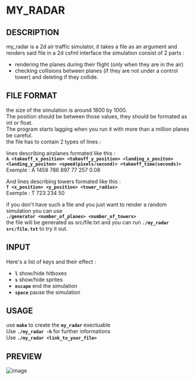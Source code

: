 # MY_RADAR  
## DESCRIPTION  
  
my_radar is a 2d air traffic simulator, it takes a file as an argument and renders said file in a 2d csfml interface
the simulation consist of 2 parts :  
- rendering the planes during their flight (only when they are in the air)
- checking collisions between planes (if they are not under a control tower) and deleting if they collide.

## FILE FORMAT  
  
the size of the simulation is around 1800 by 1000.  
The position should be between those values, they should be formated as int or float.  
The program starts lagging when you run it with more than a million planes be careful.  
the file has to contain 2 types of lines :  
  
lines describing airplanes formated like this :  
**`A <takeoff_x_position> <takeoff_y_position> <landing_x_positon> <landing_y_positon> <speed(pixels/second)> <takeoff_time(seconds)>`**  
Exemple : A 1459 786 897 77 257 0.08  
  
And lines describing towers formated like this :  
**`T <x_position> <y_position> <tower_radius>`**  
Exemple : T 723 234 50  

if you don't have such a file and you just want to render a random simulation you can use  
**`./generator <number_of_planes> <number_of_towers>`**  
the file will be generated as src/file.txt and you can run **`./my_radar src/file.txt`** to try it out.  

## INPUT 
Here's a list of keys and their effect :
- **`l`** show/hide hitboxes
- **`s`** show/hide sprites
- **`escape`** end the simulation
- **`space`** pause the simulation

## USAGE
use **`make`** to create the **`my_radar`** exectuable  
Use **`./my_radar -h`** for further informations  
Use **`./my_radar <link_to_your_file>`**

## PREVIEW
![image](https://github.com/user-attachments/assets/5b8f33ac-67ae-4928-a093-a12d60c24a88)
